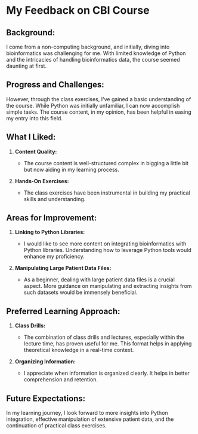 # My Feedback on CBI Course

## Background:
I come from a non-computing background, and initially, diving into bioinformatics was challenging for me. With limited knowledge of Python and the intricacies of handling bioinformatics data, the course seemed daunting at first.

## Progress and Challenges:
However, through the class exercises, I've gained a basic understanding of the course. While Python was initially unfamiliar, I can now accomplish simple tasks. The course content, in my opinion, has been helpful in easing my entry into this field.

## What I Liked:
1. **Content Quality:**
   - The course content is well-structured complex in bigging a little bit but now aiding in my learning process.

2. **Hands-On Exercises:**
   - The class exercises have been instrumental in building my practical skills and understanding.

## Areas for Improvement:
1. **Linking to Python Libraries:**
   - I would like to see more content on integrating bioinformatics with Python libraries. Understanding how to leverage Python tools would enhance my proficiency.

2. **Manipulating Large Patient Data Files:**
   - As a beginner, dealing with large patient data files is a crucial aspect. More guidance on manipulating and extracting insights from such datasets would be immensely beneficial.

## Preferred Learning Approach:
1. **Class Drills:**
   - The combination of class drills and lectures, especially within the lecture time, has proven useful for me. This format helps in applying theoretical knowledge in a real-time context.

2. **Organizing Information:**
   - I appreciate when information is organized clearly. It helps in better comprehension and retention.

## Future Expectations:
In my learning journey, I look forward to more insights into Python integration, effective manipulation of extensive patient data, and the continuation of practical class exercises.


